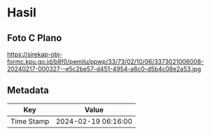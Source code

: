 # Hasil

## Foto C Plano

https://sirekap-obj-formc.kpu.go.id/b8f0/pemilu/ppwp/33/73/02/10/06/3373021006008-20240217-000327--e5c2be57-d451-4954-a6c0-d5b4c08e2a53.jpg


## Metadata

| Key        | Value               |
| ---------- | ------------------- |
| Time Stamp | 2024-02-19 06:16:00 |



